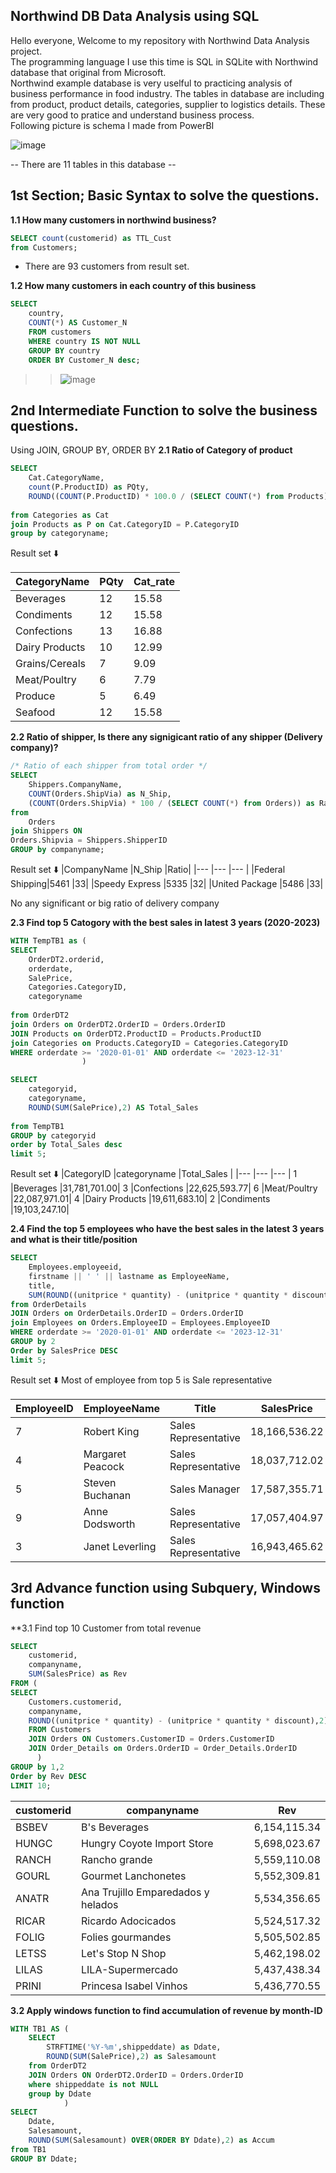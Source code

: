 ## Northwind DB Data Analysis using SQL  
Hello everyone, Welcome to my repository with Northwind Data Analysis project.  
The programming language I use this time is SQL in SQLite with Northwind database that original from Microsoft.  
Northwind example database is very uselful to practicing analysis of business performance in food industry.
The tables in database are including from product, product details, categories, supplier to logistics details.
These are very good to pratice and understand business process.  
Following picture is schema I made from PowerBI

![image](https://github.com/BambiPK/mydata_portfolio/assets/141467571/ccac90cb-16e8-439d-9ee5-81df3367173e)

-- There are 11 tables in this database --
## 1st Section; Basic Syntax to solve the questions.

**1.1 How many customers in northwind business?**

```sql
SELECT count(customerid) as TTL_Cust
from Customers;
```
+ There are 93 customers from result set.



**1.2 How many customers in each country of this business**

```sql
SELECT 
	country,
	COUNT(*) AS Customer_N
  	FROM customers
    WHERE country IS NOT NULL
	GROUP BY country
    ORDER BY Customer_N desc;
```
>> ![image](https://github.com/BambiPK/mydata_portfolio/assets/141467571/631b78de-192f-428f-94a3-37f9640de339)

## 2nd Intermediate Function to solve the business questions.
Using JOIN, GROUP BY, ORDER BY
**2.1 Ratio of Category of product**

```sql
SELECT
    Cat.CategoryName,
    count(P.ProductID) as PQty,
    ROUND((COUNT(P.ProductID) * 100.0 / (SELECT COUNT(*) from Products)),2) as Cat_rate
    
from Categories as Cat
join Products as P on Cat.CategoryID = P.CategoryID
group by categoryname;
```
Result set ⬇️

|CategoryName	|PQty	|Cat_rate|
|---|---|---|
|Beverages	|12	|15.58|
|Condiments	|12	|15.58|
|Confections	|13	|16.88|
|Dairy Products	|10	|12.99|
|Grains/Cereals	|7	|9.09|
|Meat/Poultry	|6	|7.79|
|Produce	|5	|6.49|
|Seafood	|12	|15.58|

**2.2 Ratio of shipper, Is there any signigicant ratio of any shipper (Delivery company)?**
```sql
/* Ratio of each shipper from total order */
SELECT
    Shippers.CompanyName,
    COUNT(Orders.ShipVia) as N_Ship,
    (COUNT(Orders.ShipVia) * 100 / (SELECT COUNT(*) from Orders)) as Ratio
from
	Orders
join Shippers ON
Orders.Shipvia = Shippers.ShipperID
GROUP by companyname;
```

Result set ⬇️
|CompanyName |N_Ship	|Ratio|
|---         |---       |---  |
|Federal Shipping|5461	|33|
|Speedy Express	|5335	|32|
|United Package	|5486	|33|

No any significant or big ratio of delivery company

**2.3 Find top 5 Catogory with the best sales in latest 3 years (2020-2023)**
```sql
WITH TempTB1 as (
SELECT 
	OrderDT2.orderid,
    orderdate,
    SalePrice,
    Categories.CategoryID,
    categoryname
    
from OrderDT2
join Orders on OrderDT2.OrderID = Orders.OrderID
JOIN Products on OrderDT2.ProductID = Products.ProductID
join Categories on Products.CategoryID = Categories.CategoryID
WHERE orderdate >= '2020-01-01' AND orderdate <= '2023-12-31'
  				)

SELECT
	categoryid,
    categoryname,
    ROUND(SUM(SalePrice),2) AS Total_Sales
    
from TempTB1
GROUP by categoryid
order by Total_Sales desc
limit 5;
```
Result set ⬇️
|CategoryID	|categoryname	|Total_Sales  |
|---       |---            |---          |
1	   |Beverages	        |31,781,701.00|
3	   |Confections	        |22,625,593.77|
6	   |Meat/Poultry	|22,087,971.01|
4	   |Dairy Products	|19,611,683.10|
2	   |Condiments	        |19,103,247.10|

**2.4 Find the top 5 employees who have the best sales in the latest 3 years and what is their title/position**
```sql
SELECT
    Employees.employeeid,
    firstname || ' ' || lastname as EmployeeName,
    title,
	SUM(ROUND((unitprice * quantity) - (unitprice * quantity * discount),2)) as SalesPrice
from OrderDetails
JOIN Orders on OrderDetails.OrderID = Orders.OrderID
join Employees on Orders.EmployeeID = Employees.EmployeeID
WHERE orderdate >= '2020-01-01' AND orderdate <= '2023-12-31'
GROUP by 2
Order by SalesPrice DESC
limit 5;
```
Result set ⬇️ Most of employee from top 5 is Sale representative

|EmployeeID	|EmployeeName	        |Title	                 |SalesPrice   |
|---            |---                    |---                     |---          |
|7	        |Robert King	        |Sales Representative	 |18,166,536.22|
|4	        |Margaret Peacock	|Sales Representative	 |18,037,712.02|
|5	        |Steven Buchanan	|Sales Manager	         |17,587,355.71|
|9	        |Anne Dodsworth	        |Sales Representative	 |17,057,404.97|
|3	        |Janet Leverling	|Sales Representative	 |16,943,465.62| 




## 3rd Advance function using Subquery, Windows function
**3.1 Find top 10 Customer from total revenue

```sql
SELECT
	customerid,
    companyname,
    SUM(SalesPrice) as Rev    
FROM (
SELECT
	Customers.customerid,
    companyname,
	ROUND((unitprice * quantity) - (unitprice * quantity * discount),2) as SalesPrice
    FROM Customers
	JOIN Orders ON Customers.CustomerID = Orders.CustomerID
	JOIN Order_Details on Orders.OrderID = Order_Details.OrderID
  	  )
GROUP by 1,2
Order by Rev DESC
LIMIT 10;
```
|customerid	|companyname	                        |Rev|
|---            |---                                    |---|
|BSBEV	        |B's Beverages	                        |6,154,115.34|
|HUNGC	        |Hungry Coyote Import Store	        |5,698,023.67|
|RANCH	        |Rancho grande	                 	|5,559,110.08|
|GOURL	        |Gourmet Lanchonetes	                |5,552,309.81|
|ANATR	        |Ana Trujillo Emparedados y helados	|5,534,356.65|
|RICAR	        |Ricardo Adocicados	                |5,524,517.32| 
|FOLIG	        |Folies gourmandes	                |5,505,502.85|
|LETSS	        |Let's Stop N Shop	                |5,462,198.02|
|LILAS	        |LILA-Supermercado	                |5,437,438.34|
|PRINI	        |Princesa Isabel Vinhos	                |5,436,770.55|

**3.2 Apply windows function to find accumulation of revenue by month-ID**
```sql
WITH TB1 AS (
	SELECT
		STRFTIME('%Y-%m',shippeddate) as Ddate,
    	ROUND(SUM(SalePrice),2) as Salesamount    
	from OrderDT2
	JOIN Orders ON OrderDT2.OrderID = Orders.OrderID
	where shippeddate is not NULL
	group by Ddate
  			)
SELECT
	Ddate,
    Salesamount,
    ROUND(SUM(Salesamount) OVER(ORDER BY Ddate),2) as Accum
from TB1
GROUP BY Ddate;
```



